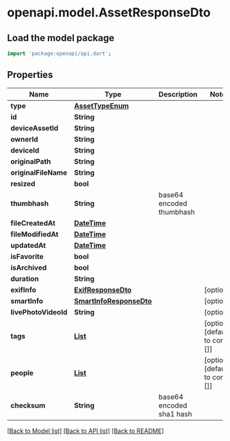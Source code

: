 # openapi.model.AssetResponseDto

## Load the model package
```dart
import 'package:openapi/api.dart';
```

## Properties
Name | Type | Description | Notes
------------ | ------------- | ------------- | -------------
**type** | [**AssetTypeEnum**](AssetTypeEnum.md) |  | 
**id** | **String** |  | 
**deviceAssetId** | **String** |  | 
**ownerId** | **String** |  | 
**deviceId** | **String** |  | 
**originalPath** | **String** |  | 
**originalFileName** | **String** |  | 
**resized** | **bool** |  | 
**thumbhash** | **String** | base64 encoded thumbhash | 
**fileCreatedAt** | [**DateTime**](DateTime.md) |  | 
**fileModifiedAt** | [**DateTime**](DateTime.md) |  | 
**updatedAt** | [**DateTime**](DateTime.md) |  | 
**isFavorite** | **bool** |  | 
**isArchived** | **bool** |  | 
**duration** | **String** |  | 
**exifInfo** | [**ExifResponseDto**](ExifResponseDto.md) |  | [optional] 
**smartInfo** | [**SmartInfoResponseDto**](SmartInfoResponseDto.md) |  | [optional] 
**livePhotoVideoId** | **String** |  | [optional] 
**tags** | [**List<TagResponseDto>**](TagResponseDto.md) |  | [optional] [default to const []]
**people** | [**List<PersonResponseDto>**](PersonResponseDto.md) |  | [optional] [default to const []]
**checksum** | **String** | base64 encoded sha1 hash | 

[[Back to Model list]](../README.md#documentation-for-models) [[Back to API list]](../README.md#documentation-for-api-endpoints) [[Back to README]](../README.md)


